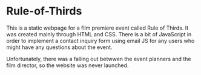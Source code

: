 # Rule-of-Thirds

This is a static webpage for a film premiere event called Rule of Thirds. It was created mainly through HTML and CSS. There is a bit of JavaScript in order to implement a contact inquiry form using email JS for any users who might have any questions about the event.

Unfortunately, there was a falling out betwwen the event planners and the film director, so the website was never launched.
